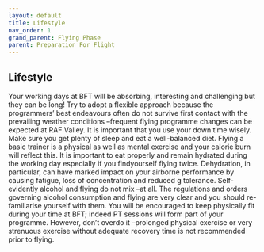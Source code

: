 ```yaml
---
layout: default
title: Lifestyle
nav_order: 1
grand_parent: Flying Phase
parent: Preparation For Flight 
---
```


## Lifestyle

Your working days at BFT will be absorbing, interesting and challenging but they can be long! Try to adopt a flexible approach because the programmers’ best endeavours often do not survive first contact with the prevailing weather conditions –frequent flying programme changes can be expected at RAF Valley. It is important that you use your down time wisely. Make sure you get plenty of sleep and eat a well-balanced diet. Flying a basic trainer is a physical as well as mental exercise and your calorie burn will reflect this. It is important to eat properly and remain hydrated during the working day especially if you findyourself flying twice. Dehydration, in particular, can have marked impact on your airborne performance by causing fatigue, loss of concentration and reduced g tolerance. Self-evidently alcohol and flying do not mix –at all. The regulations and orders governing alcohol consumption and flying are very clear and you should re-familiarise yourself with them. You will be encouraged to keep physically fit during your time at BFT; indeed PT sessions will form part of your programme. However, don’t overdo it –prolonged physical exercise or very strenuous exercise without adequate recovery time is not recommended prior to flying.

